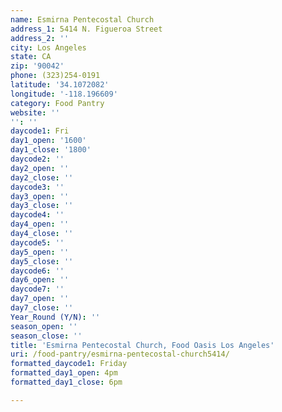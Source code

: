 ```yaml
---
name: Esmirna Pentecostal Church
address_1: 5414 N. Figueroa Street
address_2: ''
city: Los Angeles
state: CA
zip: '90042'
phone: (323)254-0191
latitude: '34.1072082'
longitude: '-118.196609'
category: Food Pantry
website: ''
'': ''
daycode1: Fri
day1_open: '1600'
day1_close: '1800'
daycode2: ''
day2_open: ''
day2_close: ''
daycode3: ''
day3_open: ''
day3_close: ''
daycode4: ''
day4_open: ''
day4_close: ''
daycode5: ''
day5_open: ''
day5_close: ''
daycode6: ''
day6_open: ''
daycode7: ''
day7_open: ''
day7_close: ''
Year_Round (Y/N): ''
season_open: ''
season_close: ''
title: 'Esmirna Pentecostal Church, Food Oasis Los Angeles'
uri: /food-pantry/esmirna-pentecostal-church5414/
formatted_daycode1: Friday
formatted_day1_open: 4pm
formatted_day1_close: 6pm

---
```

